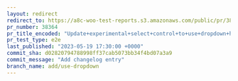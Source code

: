 ```yaml
---
layout: redirect
redirect_to: https://a8c-woo-test-reports.s3.amazonaws.com/public/pr/38364/e2e/index.html
pr_number: 38364
pr_title_encoded: "Update+experimental+select+control+to+use+dropdown+hooks+and+improve+extensibility"
pr_test_type: e2e
last_published: "2023-05-19 17:30:00 +0000"
commit_sha: d02820794788998ff37cab5073bb34f4bd07a3a9
commit_message: "Add changelog entry"
branch_name: add/use-dropdown
---
```

